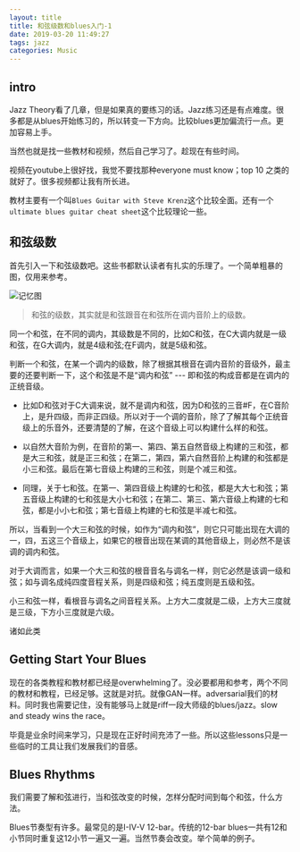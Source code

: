 ```yaml
---
layout: title
title: 和弦级数和blues入门-1
date: 2019-03-20 11:49:27
tags: jazz
categories: Music
---
```


## intro

Jazz Theory看了几章，但是如果真的要练习的话。Jazz练习还是有点难度。很多都是从blues开始练习的，所以转变一下方向。比较blues更加偏流行一点。更加容易上手。

当然也就是找一些教材和视频，然后自己学习了。趁现在有些时间。

视频在youtube上很好找，我觉不要找那种everyone must know；top 10 之类的就好了。很多视频都让我有所长进。

教材主要有一个叫`Blues Guitar with Steve Krenz`这个比较全面。还有一个`ultimate blues guitar cheat sheet`这个比较理论一些。


## 和弦级数

首先引入一下和弦级数吧。这些书都默认读者有扎实的乐理了。一个简单粗暴的图，仅用来参考。

![记忆图](https://i.loli.net/2019/03/20/5c920d33c2b94.jpg)

> 和弦的级数，其实就是和弦跟音在和弦所在调内音阶上的级数。

同一个和弦，在不同的调内，其级数是不同的，比如C和弦，在C大调内就是一级和弦，在G大调内，就是4级和弦;在F调内，就是5级和弦。

判断一个和弦，在某一个调内的级数，除了根据其根音在调内音阶的音级外，最主要的还要判断一下，这个和弦是不是“调内和弦” --- 即和弦的构成音都是在调内的正统音级。

+ 比如D和弦对于C大调来说，就不是调内和弦，因为D和弦的三音#F，在C音阶上，是升四级，而非正四级。所以对于一个调的音阶，除了了解其每个正统音级上的乐音外，还要清楚的了解，在这个音级上可以构建什么样的和弦。

+ 以自然大音阶为例，在音阶的第一、第四、第五自然音级上构建的三和弦，都是大三和弦，就是正三和弦；在第二，第四，第六自然音阶上构建的和弦都是小三和弦。最后在第七音级上构建的三和弦，则是个减三和弦。

+ 同理，关于七和弦。在第一、第四音级上构建的七和弦，都是大大七和弦；第五音级上构建的七和弦是大小七和弦；在第二、第三、第六音级上构建的七和弦，都是小小七和弦；第七音级上构建的七和弦是半减七和弦。

所以，当看到一个大三和弦的时候，如作为“调内和弦”，则它只可能出现在大调的一，四，五这三个音级上，如果它的根音出现在某调的其他音级上，则必然不是该调的调内和弦。

对于大调而言，如果一个大三和弦的根音音名与调名一样，则它必然是该调一级和弦；如与调名成纯四度音程关系，则是四级和弦；纯五度则是五级和弦。

小三和弦一样，看根音与调名之间音程关系。上方大二度就是二级，上方大三度就是三级，下方小三度就是六级。

诸如此类

## Getting Start Your Blues

现在的各类教程和教材都已经是overwhelming了。没必要都用和参考，两个不同的教材和教程，已经足够。这就是对抗。就像GAN一样。adversarial我们的材料。同时我也需要记住，没有能够马上就是riff一段大师级的blues/jazz。slow and steady wins the race。 

毕竟是业余时间来学习，只是现在正好时间充沛了一些。所以这些lessons只是一些临时的工具让我们发展我们的音感。

## Blues Rhythms

我们需要了解和弦进行，当和弦改变的时候，怎样分配时间到每个和弦，什么方法。

Blues节奏型有许多。最常见的是I-IV-V 12-bar。传统的12-bar blues一共有12和小节同时重复这12小节一遍又一遍。当然节奏会改变。举个简单的例子。

